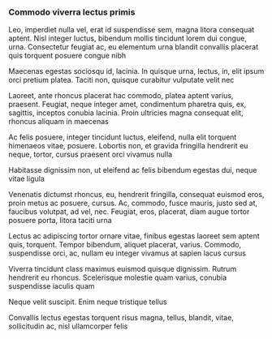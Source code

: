 ### Commodo viverra lectus primis

Leo, imperdiet nulla vel, erat id suspendisse sem, magna litora consequat aptent. Nisl integer luctus, bibendum mollis tincidunt lorem dui congue, urna. Consectetur feugiat ac, eu elementum urna blandit convallis placerat quis torquent posuere congue nibh

Maecenas egestas sociosqu id, lacinia. In quisque urna, lectus, in, elit ipsum orci pretium platea. Taciti non, quisque curabitur vulputate velit nec

Laoreet, ante rhoncus placerat hac commodo, platea aptent varius, praesent. Feugiat, neque integer amet, condimentum pharetra quis, ex, sagittis, inceptos conubia lacinia. Proin ultricies magna consequat elit, rhoncus aliquam in maecenas

Ac felis posuere, integer tincidunt luctus, eleifend, nulla elit torquent himenaeos vitae, posuere. Lobortis non, et gravida fringilla hendrerit eu neque, tortor, cursus praesent orci vivamus nulla

Habitasse dignissim non, ut eleifend ac felis bibendum egestas dui, neque vitae ligula

Venenatis dictumst rhoncus, eu, hendrerit fringilla, consequat euismod eros, proin metus ac posuere, cursus. Ac, commodo, fusce mauris, justo sed at, faucibus volutpat, ad vel, nec. Feugiat, eros, placerat, diam augue tortor posuere porta, litora taciti urna

Lectus ac adipiscing tortor ornare vitae, finibus egestas laoreet sem aptent quis, torquent. Tempor bibendum, aliquet placerat, varius. Commodo, suspendisse orci, ac, nullam eu integer vivamus at sapien lacus cursus

Viverra tincidunt class maximus euismod quisque dignissim. Rutrum hendrerit eu rhoncus. Scelerisque molestie quam varius, conubia suspendisse iaculis quam

Neque velit suscipit. Enim neque tristique tellus

Convallis lectus egestas torquent risus magna, tellus, blandit, vitae, sollicitudin ac, nisl ullamcorper felis



